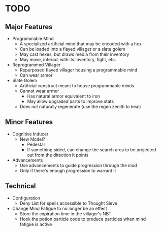 # TODO

## Major Features
* Programmable Mind
  * A specialized artificial mind that may be encoded with a hex
  * Can be loaded into a flayed villager or a slate golem
  * May cast hexes, but draws media from their inventory
  * May move, interact with its inventory, fight, etc.
* Reprogrammed Villager
  * Repurposed flayed villager housing a programmable mind
  * Can wear armor
* Slate Golem
  * Artificial construct meant to house programmable minds
  * Cannot wear armor
    * Has natural armor equivalent to iron
    * May allow upgraded parts to improve stats
  * Does not naturally regenerate (use the regen zenith to heal)

## Minor Features
* Cognitive Inducer
  * New Model?
    * Pedestal
    * If something sided, can change the search area to be projected out from the direction it points
* Advancements
  * Use advancements to guide progression through the mod
  * Only if there's enough progression to warrant it

## Technical
* Configuration
  * Deny List for spells accessible to Thought Sieve
* Change Mind Fatigue to no longer be an effect
  * Store the expiration time in the villager's NBT
  * Hook the potion particle code to produce particles when mind fatigue is active
